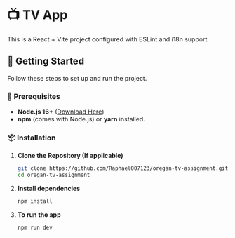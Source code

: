 # 📺 TV App

This is a React + Vite project configured with ESLint and i18n support.

## 🚀 Getting Started

Follow these steps to set up and run the project.

### 📌 Prerequisites

- **Node.js 16+** ([Download Here](https://nodejs.org/))
- **npm** (comes with Node.js) or **yarn** installed.

### 📦 Installation

1. **Clone the Repository (If applicable)**
   ```sh
   git clone https://github.com/Raphael007123/oregan-tv-assignment.git
   cd oregan-tv-assignment

2. **Install dependencies**
    ```sh
    npm install

3. **To run the app**
    ```sh
    npm run dev